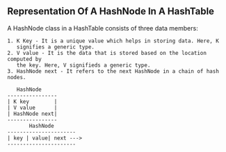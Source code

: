 ## Representation Of A HashNode In A HashTable

A HashNode class in a HashTable consists of three data members:

    1. K Key - It is a unique value which helps in storing data. Here, K
       signifies a generic type.
    2. V value - It is the data that is stored based on the location computed by
       the key. Here, V signifieds a generic type.
    3. HashNode next - It refers to the next HashNode in a chain of hash nodes.

```
   HashNode
----------------
| K key        |
| V value      |
| HashNode next|
----------------
       HashNode
----------------------
| key | value| next --->
----------------------
```
